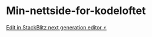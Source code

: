 # Min-nettside-for-kodeloftet

[Edit in StackBlitz next generation editor ⚡️](https://stackblitz.com/~/github.com/Johns189/Min-nettside-for-kodeloftet)